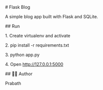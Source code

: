 \# Flask Blog



A simple blog app built with Flask and SQLite.



\## Run

1\. Create virtualenv and activate

2\. pip install -r requirements.txt

3\. python app.py

4\. Open http://127.0.0.1:5000



\## 👨‍💻 Author



Prabath

